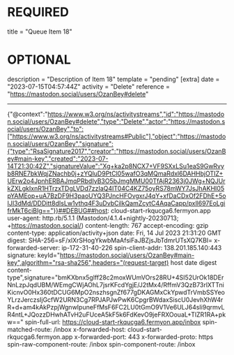 
# REQUIRED
title = "Queue Item 18"
# OPTIONAL
description = "Description of Item 18"
template = "pending"
[extra]
date = "2023-07-15T04:57:44Z"
activity = "Delete"
reference = "https://mastodon.social/users/OzanBey#delete"

---
{"@context":"https://www.w3.org/ns/activitystreams","id":"https://mastodon.social/users/OzanBey#delete","type":"Delete","actor":"https://mastodon.social/users/OzanBey","to":["https://www.w3.org/ns/activitystreams#Public"],"object":"https://mastodon.social/users/OzanBey","signature":{"type":"RsaSignature2017","creator":"https://mastodon.social/users/OzanBey#main-key","created":"2023-07-14T21:30:42Z","signatureValue":"Xg+ka2p8NCX7+VF9SXxLSu1eaS9GwRvyb8RNE7bkWqjZNachb0j+zYQluD9PtCl05wafO3qMQmaRdxl6DAHHbjOTIZ+UErw2o4JpnhERBAJmqPRbdIyB3O5bJmgMMU00TfAjR2363j0JWg+NQJUrkZXLgkIxnR1HTrzxTDgLVDd7zzIaQ4IT04C4KZ75oyRS78mWY7JsJhAKHI05pYAMEop+uA7BzDF9H3paoUYQ3PJncHFOvgxrJ4qY+xfDaCDxOf2FDhE+5oIJI3dMd/DDDitt8dIsLw1vthq4F3uDvbCilkQamZcytC4AqaCapp/pxll697EoLgifrMkT6ciBIg=="}}##DEBUG##host: cloud-start-rkqucga6.fermyon.app
user-agent: http.rb/5.1.1 (Mastodon/4.1.4+nightly-20230713; +https://mastodon.social/)
content-length: 767
accept-encoding: gzip
content-type: application/activity+json
date: Fri, 14 Jul 2023 21:31:20 GMT
digest: SHA-256=sF/xlXrSHogYkwbMaAfsiFaJBZjsJbTdmrUTsXQ7KBI=
x-forwarded-server: ip-172-31-40-226
spin-client-addr: 138.201.185.140:443
signature: keyId="https://mastodon.social/users/OzanBey#main-key",algorithm="rsa-sha256",headers="(request-target) host date digest content-type",signature="bmKXbnx5glff28c2moxWUmVOrs28RU+4SI52UrOk18DErNnLzpJqdUBM/WEmgCWjAOhL7jsrKFcdYgjE/J2tMx4/RffmV3QzB73rlXTTniKicnvO0Hx360tDCUG6MpO2nszhsgnZf677gDKAGMxCkYpwdTrVmbSSYeoYLrzJerczsIjGcfW2URN3Cg7RPJAPJwPwK6CpgrBWdaxSiscU0JevhXhW4rR+d+am4kAkPzpjWgnwIpuneFfMsF6FC2LU0tGmO9V1Ve6ULJ64sIi9qrmvLR4ntL+JQozzDHwhATvH2uFUceA5kF5k6FdKevO9jeFRXOouaL+TlZR1RA+pkw=="
spin-full-url: https://cloud-start-rkqucga6.fermyon.app/inbox
spin-matched-route: /inbox
x-forwarded-host: cloud-start-rkqucga6.fermyon.app
x-forwarded-port: 443
x-forwarded-proto: https
spin-raw-component-route: /inbox
spin-component-route: /inbox

